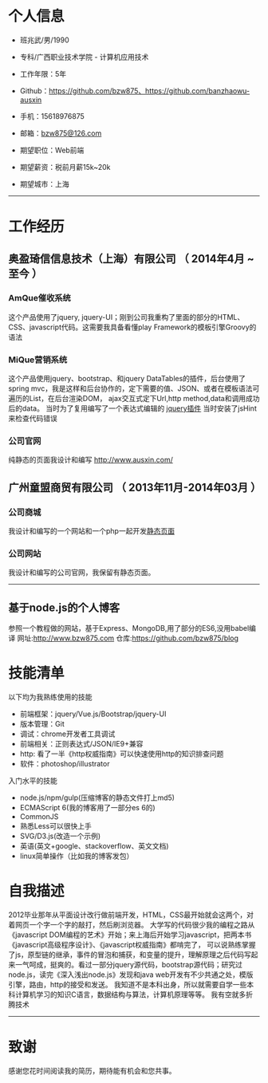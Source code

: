 # 个人信息

 - 班兆武/男/1990 
 - 专科/广西职业技术学院 - 计算机应用技术 
 - 工作年限：5年
 - Github：https://github.com/bzw875、https://github.com/banzhaowu-ausxin
 - 手机：15618976875
 - 邮箱：bzw875@126.com

 - 期望职位：Web前端
 - 期望薪资：税前月薪15k~20k
 - 期望城市：上海

---

# 工作经历

## 奥盈琦信信息技术（上海）有限公司 （ 2014年4月 ~ 至今 ）

### AmQue催收系统 
这个产品使用了jquery, jquery-UI；刚到公司我重构了里面的部分的HTML、CSS、javascript代码。这需要我具备看懂play Framework的模板引擎Groovy的语法


### MiQue营销系统
这个产品使用jquery、bootstrap、和jquery DataTables的插件，后台使用了spring mvc，我是这样和后台协作的，定下需要的值、JSON、或者在模板语法可遍历的List，在后台渲染DOM，
ajax交互式定下Url,http method,data和调用成功后的data。
当时为了复用编写了一个表达式编辑的 [jquery插件](http://enterprise.mique.ausxin.net/mique/resource/javascript/ausxin-plugins.js)
当时安装了jsHint来检查代码错误


### 公司官网
纯静态的页面我设计和编写 http://www.ausxin.com/

 
## 广州童盟商贸有限公司 （ 2013年11月-2014年03月 ）

### 公司商城  
我设计和编写的一个网站和一个php一起开发[静态页面](http://bzw875.github.io/BearWOW-Mall/)


###  公司网站
我设计和编写的公司官网，我保留有静态页面。


---

## 基于node.js的个人博客
参照一个教程做的网站，基于Express、MongoDB,用了部分的ES6,没用babel编译
网址:http://www.bzw875.com
仓库:https://github.com/bzw875/blog


# 技能清单

以下均为我熟练使用的技能

- 前端框架：jquery/Vue.js/Bootstrap/jquery-UI
- 版本管理：Git
- 调试：chrome开发者工具调试
- 前端相关：正则表达式/JSON/IE9+兼容
- http: 看了一半《http权威指南》可以快速使用http的知识排查问题
- 软件：photoshop/illustrator

入门水平的技能
- node.js/npm/gulp(压缩博客的静态文件打上md5)
- ECMAScript 6(我的博客用了一部分es 6的)
- CommonJS
- 熟悉Less可以很快上手
- SVG/D3.js(改造一个示例)
- 英语(英文+google、stackoverflow、英文文档)
- linux简单操作（比如我的博客发包）

# 自我描述
2012毕业那年从平面设计改行做前端开发，HTML，CSS最开始就会这两个，对着网页一个字一个字的敲打，然后刷浏览器。
大学写的代码很少我的编程之路从《javascript DOM编程的艺术》开始；来上海后开始学习javascript，把两本书《javascript高级程序设计》、《javascript权威指南》都啃完了， 可以说熟练掌握了js，原型链的继承，事件的冒泡和捕获，和变量的提升，理解原理之后代码写起来一气呵成，挺爽的。看过一部分jquery源代码，bootstrap源代码；研究过node.js，读完《深入浅出node.js》发现和java web开发有不少共通之处，模版引擎，路由，http的接受和发送。 我知道不是本科出身，所以就需要自学一些本科计算机学习的知识C语言，数据结构与算法，计算机原理等等。 我有空就多折腾技术



---

# 致谢
感谢您花时间阅读我的简历，期待能有机会和您共事。
